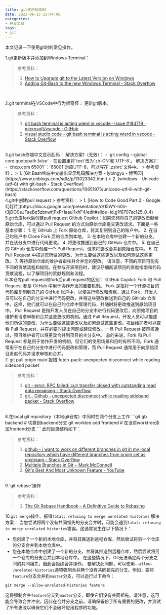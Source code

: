 ```yaml
---
title: git使用指南02
date: 2023-06-15 23:44:08
categories:
- 开发工具
tags:
- git
---
```


本文记录一下使用git时的常见操作。
<!--more-->

1.git更新版本并添加到Windows Terminal：

> 参考资料：
> 1. [How to Upgrade git to the Latest Version on Windows](https://linuxhint.com/upgrade-git-latest-version-windows/)
> 2. [Adding Git-Bash to the new Windows Terminal - Stack Overflow](https://stackoverflow.com/questions/56839307/adding-git-bash-to-the-new-windows-terminal)

</br>

2.git terminal在VSCode中行为很奇怪：
更新git版本。
> 参考资料：
> 1. [git bash terminal is acting wierd in vscode · Issue #184719 · microsoft/vscode · GitHub](https://github.com/microsoft/vscode/issues/184719)
> 2. [visual studio code - git bash terminal is acting wierd in vscode - Stack Overflow](https://stackoverflow.com/questions/76479076/git-bash-terminal-is-acting-wierd-in-vscode)


</br>
3.git bash终端中文显示乱码：
解决方案1（无效）：
- `git config --global core.quotepath false`
- 在设置里将`text`改为`zh-CN`和`UTF-8`。
解决方案2：
- `chcp.com 65001`：`65001`对应UTF-8，可以写在`.zshrc`文件中。
> 参考资料：
> 1. [Git Bash终端中文输出显示乱码解决方案 - lybingyu - 博客园](https://www.cnblogs.com/sdlz/p/13023342.html)
> 2. [windows - Unicode (utf-8) with git-bash - Stack Overflow](https://stackoverflow.com/questions/10651975/unicode-utf-8-with-git-bash)

</br>
4.git中创建pull request
> 参考资料：
> 1. [How to Code Good Part 2 - Google 幻灯片](https://docs.google.com/presentation/d/15WY-h0lr-t3jDO0eJTaeBq5zbnwfjPxPr1aauI1xhF4/edit#slide=id.g1f8707ec125_0_4)

</br>
5.git仓库fork后创建pull request
Github Copilot：如果您想将自己的更改贡献给原始仓库，可以通过 Pull Request 的方式向原始仓库提交更改请求。下面是一些基本步骤：
1. 在 GitHub 上 Fork 原始仓库，将其复制到自己的账户中。
2. 在自己的账户中 Clone Fork 后的仓库到本地。
3. 在本地仓库中创建一个新的分支，并在该分支中进行代码更改。
4. 将更改推送到自己的 GitHub 仓库中。
5. 在自己的 GitHub 仓库中创建一个 Pull Request，请求将更改合并到原始仓库中。
6. 在 Pull Request 中描述您所做的更改、为什么要做这些更改以及如何测试这些更改。
7. 等待原始仓库的维护者审核并合并您的更改。
请注意，不同的项目可能有不同的贡献流程和规则。在参与开源项目时，建议仔细阅读项目的贡献指南和代码贡献流程，以了解项目的贡献规则和流程。

</br>
6.本仓库pull request和fork后pull request的区别：
GitHub Copilot: Fork 和 Pull Request 都是 GitHub 中用于协作开发的重要机制。
Fork 是指将一个开源项目的代码库复制到自己的 GitHub 账户中，以便进行修改和贡献。通过 Fork，开发人员可以在自己的分支中进行代码更改，并将这些更改推送到自己的 GitHub 仓库中。这样，他们就可以在自己的仓库中管理代码，并随时将更改推送到原始项目中。
Pull Request 是指开发人员在自己的分支中进行代码更改后，向原始项目的维护者请求审核和合并这些更改的机制。通过 Pull Request，开发人员可以描述他们所做的更改、为什么要做这些更改以及如何测试这些更改。项目维护者可以查看 Pull Request，并在必要时提出问题或建议修改。一旦 Pull Request 被审核通过，项目维护者可以将更改合并到项目的主分支中。
总的来说，Fork 和 Pull Request 都是用于协作开发的机制，但它们的使用场景和目的有所不同。Fork 通常用于在自己的分支中进行代码更改和管理，而 Pull Request 通常用于向原始项目贡献代码并请求审核和合并。

</br>
7.`git pull origin main`报错`fetch-pack: unexpected disconnect while reading sideband packet`

> 参考资料：
> 1. [git - error: RPC failed; curl transfer closed with outstanding read data remaining - Stack Overflow](https://stackoverflow.com/questions/38618885/error-rpc-failed-curl-transfer-closed-with-outstanding-read-data-remaining)
> 2. [git - Github - unexpected disconnect while reading sideband packet - Stack Overflow](https://stackoverflow.com/questions/66366582/github-unexpected-disconnect-while-reading-sideband-packet)

</br>
8.在local git repository（本地git仓库）中同时在两个分支上工作
```git
gb backend # 切换到backend分支
git worktee add frontend # 在当前worktree添加frontend分支
```
此时目录结构如下：

> 参考资料：
> 1. [github - i want to work on different branches in git in my local repository which have different branches from origin set as upstream - Stack Overflow](https://stackoverflow.com/questions/59579681/i-want-to-work-on-different-branches-in-git-in-my-local-repository-which-have-di)
> 2. [Multiple Branches in Git ⋆ Mark McDonnell](https://www.integralist.co.uk/posts/multiple-branches-in-git/#:~:text=Git%20offers%20a%20feature%20referred,directories%20where%20they%20are%20stored.)
> 3. [Git's Best And Most Unknown Feature - YouTube](https://www.youtube.com/watch?v=2uEqYw-N8uE)

</br>
9.`git rebase`操作

> 参考资料：
> 1. [The Git Rebase Handbook – A Definitive Guide to Rebasing](https://www.freecodecamp.org/news/git-rebase-handbook/)

10.`git merge`操作。报错`fatal: refusing to merge unrelated histories`
解决方案：
当您尝试将两个没有共同祖先的分支合并时，可能会遇到`fatal: refusing to merge unrelated histories`错误。这通常发生在以下情况下：
- 您创建了一个新的本地仓库，并将其推送到远程仓库，然后尝试将另一个仓库的分支合并到本地仓库中。
- 您在本地仓库中创建了一个新的分支，并将其推送到远程仓库，然后尝试将另一个仓库的分支合并到本地仓库中。
在这些情况下，Git无法确定两个分支之间的共同祖先，因此会拒绝合并操作。
要解决此问题，可以使用`--allow-unrelated-histories`选项强制合并两个没有共同祖先的分支。例如，要将`feature`分支合并到`master`分支，可以运行以下命令：
```
git merge --allow-unrelated-histories feature
```
这将强制合并`feature`分支到`master`分支，即使它们没有共同祖先。请注意，这可能会导致合并冲突，因此在合并分支之前，请确保备份了所有重要的更改，并测试了所有更改以确保它们不会破坏应用程序的功能。